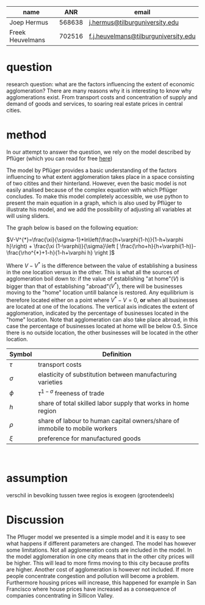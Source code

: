|name|ANR|email|
|----|---|-----|
|Joep Hermus|568638|j.hermus@tilburguniversity.edu|
|Freek Heuvelmans|702516|f.j.heuvelmans@tilburguniversity.edu|

# question
research question: what are the factors influencing the extent of economic agglomeration?
There are many reasons why it is interesting to know why agglomerations exist. From transport costs and concentration of supply and demand of goods and services, to soaring real estate prices in central cities.

# method
In our attempt to answer the question, we rely on the model described by Pflüger (which you can read for free [here](http://www.diw.de/documents/publikationen/73/diw_01.c.40255.de/dp339.pdf))

The model by Pflüger provides a basic understanding of the factors influencing to what extent agglomeration takes place in a space consisting of two citites and their hinterland. However, even the basic model is not easily analised because of the complex equation with which Pflüger concludes. To make this model completely accessible, we use python to present the main equation in a graph, which is also used by Pflüger to illustrate his model, and we add the possibility of adjusting all variables at will using sliders. 

The graph below is based on the following equation:

$V-V^{*}=\frac{\xi}{\sigma-1}*ln\left(\frac{h+\varphi(1-h)}{1-h+\varphi h}\right) + \frac{\xi (1-\varphi)}{\sigma}\left [ \frac{\rho+h}{h+\varphi(1-h)}-\frac{\rho^{*}+1-h}{1-h+\varphi h} \right ]$

Where $V-V^{*}$ is the difference between the value of establishing a business in the one location versus in the other. This is what all the sources of agglomeration boil down to: if the value of establishing "at home"($V$) is bigger than that of establishing "abroad"($V^{*}$), there will be businesses moving to the "home" location untill balance is restored. Any equilibrium is therefore located either on a point where $V^{*}-V=0$, **or** when all businesses are located at one of the locations. The vertical axis indicates the extent of agglomeration, indicated by the percentage of businesses located in the "home" location. Note that agglomeration can also take place abroad, in this case the percentage of businesses located at home will be below 0.5. Since there is no outside location, the other businesses will be located in the other location. 



|Symbol|Definition|
|----|---|
|$\tau$|transport costs|
|$\sigma$|elasticity of substitution between manufacturing varieties|
|$\phi$|$\tau^{1-\sigma}$ freeness of trade|
|$h$|share of total skilled labor supply that works in home region|
|$\rho$|share of labour to human capital owners/share of immobile to mobile workers|
|$\xi$|preference for manufactured goods|

​


# assumption
verschil in bevolking tussen twee regios is exogeen (grootendeels)

# Discussion

The Pfluger model we presented is a simple model and it is easy to see what happens if different parameters are changed. The model has however some limitations. Not all agglomeration costs are included in the model. In the model agglomeration in one city means that in the other city prices will be higher. This will lead to more firms moving to this city because profits are higher. Another cost of agglomeration is however not included. If more people concentrate congestion and pollution will become a problem. Furthermore housing prices will increase, this happened for example in San Francisco where house prices have increased as a consequence of companies concentrating in Sillicon Valley.
